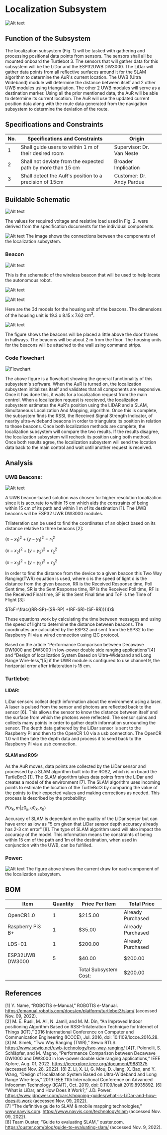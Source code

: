 # Localization Subsystem
![Alt text](https://cdn.discordapp.com/attachments/385728957950984195/1042640894735695952/unnamed_1.png)
## Function of the Subsystem
The localization subsystem (Fig. 1) will be tasked with gathering and processing positional data points from sensors. The sensors shall all be mounted onboard the Turtlebot 3. The sensors that will gather data for this subsystem will be the LiDar and the ESP32UWB DW3000. The LiDar will gather data points from all reflective surfaces around it for the SLAM algorithm to determine the AuR's current location. The UWB (Ultra Wideband) module will determine the distance between itself and 2 other UWB modules using triangulation. The other 2 UWB modules will serve as a destination marker. Using all the prior mentioned data, the AuR will be able to determine its current location. The AuR will use the updated current position data along with the route data generated from the navigation subsystem to determine the deviation of the route. 

## Specifications and Constraints

| No. | Specifications and Constraints | Origin | 
|-|-|-| 
| 1 | Shall guide users to within 1 m of their desired room | Supervisor: Dr. Van Neste 
| 2 | Shall not deviate from the expected path by more than 15 cm | Broader Implication
| 3 | Shall detect the AuR's position to a precision of 15cm | Customer: Dr. Andy Pardue

## Buildable Schematic
![Alt text](https://github.com/Hawk652/Capstone-Guidance-Robot/blob/main/Documentation/Images/localization%20circuit%20schematic.png)

The values for required voltage and resistive load used in Fig. 2. were derived from the specification documents for the individual components.

![Alt text](https://github.com/Hawk652/Capstone-Guidance-Robot/blob/main/Documentation/Images/capstonelocalizationkicad.jpg)
The image shows the connections between the components of the localization subsystem.

### Beacon
![Alt text](https://github.com/Hawk652/Capstone-Guidance-Robot/blob/main/Documentation/Images/esp32wireless.jpg)

This is the schematic of the wireless beacon that will be used to help locate the autonomous robot.

![Alt text](https://github.com/Hawk652/Capstone-Guidance-Robot/blob/main/Documentation/Images/localization%20beacon%20box%20lid.png)

![Alt text](https://github.com/Hawk652/Capstone-Guidance-Robot/blob/main/Documentation/Images/localization%20beacon%20box.png)

Here are the 3d models for the housing unit of the beacons. The dimensions of the housing unit is 19.3 x 8.15 x 7.62 $cm^3$.

![Alt text](https://github.com/Hawk652/Capstone-Guidance-Robot/blob/main/Documentation/Images/localization%20beacon%20placement.png)

The figure shows the beacons will be placed a little above the door frames in hallways. The beacons will be about 2 m from the floor. The housing units for the beacons will be attached to the wall using command strips. 

### Code Flowchart
![Flowchart](https://github.com/Hawk652/Capstone-Guidance-Robot/blob/main/Documentation/Images/flowchart_localization.png)

The above figure is a flowchart showing the general functionality of this subsystem's software. When the AuR is turned on, the localization subsystem initializes itself and validates that all components are responsive. Once it has done this, it waits for a localization request from the main control. When a localization request is receieved, the localization subsystem estimates the AuR's position using the LIDAR and a SLAM, Simultaneous Localization And Mapping, algorithm. Once this is complete, the subsystem finds the RSSI, the Received Signal Strength Indicator, of nearby ultra-wideband beacons in order to triangulate its position in relation to those beacons. Once both localization methods are complete, the localization subsystem will compare the two results. If the results disagree, the localization subsystem will recheck its position using both method. Once both results agree, the localization subsystem will send the location data back to the main control and wait until another request is received.

## Analysis


### UWB  Beacons:
![Alt text](https://cdn.discordapp.com/attachments/385728957950984195/1042643351914164255/Trilateration.png)

A UWB beacon-based solution was chosen for higher resolution localization since it is accurate to within 15 cm which aids the constraints of being within 15 cm of its path and within 1 m of its destination [1]. The UWB beacons will be ESP32 UWB DW3000 modules.

Trilateration can be used to find the coordinates of an object based on its distance relative to three beacons [2]:

$(x- x_{1})^{2}+(y- y_{1})^{2} = r_{1}{}^{2}$

$(x- x_{2})^{2}+(y- y_{2})^{2} = r_{2}{}^{2}$

$(x- x_{3})^{2}+(y- y_{3})^{2} = r_{3}{}^{2}$

In order to find the distance from the device to a given beacon this Two Way Ranging(TWR) equation is used, where c is the speed of light d is the distance from the given beacon, RR is the Received Response time, Poll Sent time, SR is the Sent Response time, RP is the Received Poll time, RF is the Received Final time, SF is the Sent Final time and ToF is the Time of Flight [3]:

$ToF=\frac{(RR-SP)-(SR-RP) +(RF-SR)-(SF-RR)}{4}$

These equations work by calculating the time between messages and using the speed of light to determine the distance between beacons. The coordinates are calculated by the ESP32 and sent from the ESP32 to the Raspberry PI via a wired connection using I2C protocol.

Based on the article "Performance Comparison between Decawave DW1000 and DW3000 in low-power double side ranging applications"[4] and “Design of  localization System Based on Ultra-Wideband and Long Range Wire-less,”[5] if the UWB module is configured to use channel 9, the horizontal error after trilateration is 15 cm.

### Turtlebot:

#### LIDAR:
LiDar sensors collect depth information about the environment using a laser. A laser is pulsed from the sensor and photons are reflected back to the sensor [6]. This allows the sensor to know the distance between itself and the surface from which the photons were reflected. The sensor spins and collects many points in order to gather depth information surrounding the sensor. The depth data gathered by the LiDar sensor is sent to the Raspberry PI and then to the OpenCR 1.0 via a usb connection. The OpenCR 1.0 will then take the depth data and process it to send back to the Raspberry PI via a usb connection.

#### SLAM and ROS:
As the AuR moves, data points are collected by the LiDar sensor and processed by a SLAM algorithm built into the ROS2, which is on board the TurtleBot3 [1]. The SLAM algorithm takes data points from the LiDar and creates a model of the environment [7]. The SLAM algorithm uses incoming points to estimate the location of the TurtleBot3 by comparing the value of the points to their expected values and making corrections as needed. This process is described by the probability:

$P(x_k, m|z0_k, u0_k, x_0)$

Accuracy of SLAM is dependant on the quality of the LiDar sensor but can have error as low as "5 cm given that LiDar sensor depth accuracy already has 2-3 cm error" [8]. The type of SLAM algorithm used will also impact the accuracy of the model. This information means the constraints of being within 15 cm of the path and 1m of the destination, when used in conjunction with the UWB, can be fulfilled.

### Power:
![Alt text](https://github.com/Hawk652/Capstone-Guidance-Robot/blob/main/Documentation/Images/localization%20current%20graph.png)
The figure above shows the current draw for each component of the localization subsystem.

## BOM
| Item | Quantity | Price Per Item | Total Price | 
|-|-|-|-| 
| OpenCR1.0 | 1 | $215.00 | Already Purchased | 
| Raspberry Pi3 B+ | 1 | $35.00 | Already Purchased |
| LDS-01 | 1 | $200.00 | Already Purchased |
| ESP32UWB DW3000 | 5 | $40.00 | $200.00 | 
| | | Total Subsystem Cost: | $200.00|

## References
[1] Y.  Name,  “ROBOTIS  e-Manual,”  ROBOTIS  e-Manual.  https://emanual.robotis.com/docs/en/platform/turtlebot3/slam/  (accessed  Nov. 09, 2022).  
[2] M. E. Rusli, M. Ali, N. Jamil, and M. M. Din, “An Improved Indoor  positioning Algorithm Based on RSSI-Trilateration Technique for Internet of Things (IOT),” 2016 International Conference on Computer and Communication Engineering (ICCCE), Jul. 2016, doi: 10.1109/iccce.2016.28.  
[3] M.  Simek,  “Two  Way  Ranging  (TWR),”  Sewio  RTLS.  https://www.sewio.net/uwb-technology/two-way-ranging/
[4]T. Polonelli, S. Schläpfer, and M. Magno, “Performance Comparison between Decawave DW1000 and DW3000 in low-power double side ranging applications,” IEEE Xplore, Aug. 01, 2022. https://ieeexplore.ieee.org/document/9881375 (accessed Nov. 28, 2022).
[8] Z. Li, X. Li, G. Mou, D. Jiang, X. Bao, and Y. Wang, “Design of  localization System Based on Ultra-Wideband and Long Range Wire-less,” 2019 IEEE 11th International Conference on Advanced Infocomm Technology (ICAIT), Oct. 2019, doi: 0.1109/icait.2019.8935892.
[6] “What  is  LiDar,  and  How  Does  it  Work?,”  J.D.  Power.  https://www.jdpower.com/cars/shopping-guides/what-is-LiDar-and-how-does-it-work (accessed Nov. 09, 2022).  
[7] “The  definitive  guide  to  SLAM  &  mobile  mapping  technologies,” www.navvis.com.  https://www.navvis.com/technology/slam  (accessed Nov. 09, 2022).  
[8] Team  Ouster,  “Guide  to  evaluating  SLAM,”  ouster.com.  https://ouster.com/blog/guide-to-evaluating-slam/  (accessed  Nov.  9,  2022).  


